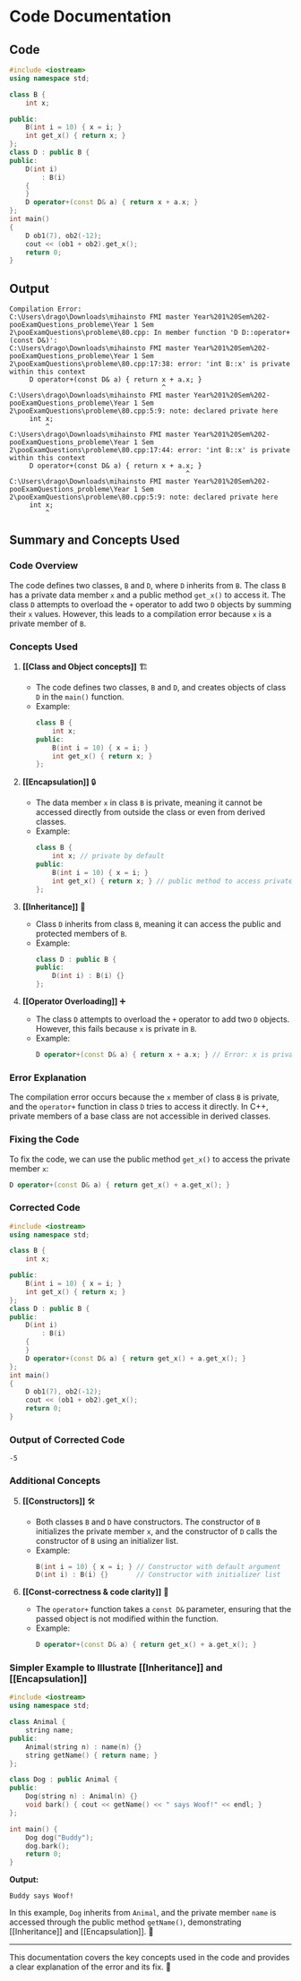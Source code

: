 # Code Documentation

## Code
```cpp
#include <iostream>
using namespace std;

class B {
    int x;

public:
    B(int i = 10) { x = i; }
    int get_x() { return x; }
};
class D : public B {
public:
    D(int i)
        : B(i)
    {
    }
    D operator+(const D& a) { return x + a.x; }
};
int main()
{
    D ob1(7), ob2(-12);
    cout << (ob1 + ob2).get_x();
    return 0;
}
```

## Output
```
Compilation Error:
C:\Users\drago\Downloads\mihainsto FMI master Year%201%20Sem%202-pooExamQuestions_probleme\Year 1 Sem 2\pooExamQuestions\probleme\80.cpp: In member function 'D D::operator+(const D&)':
C:\Users\drago\Downloads\mihainsto FMI master Year%201%20Sem%202-pooExamQuestions_probleme\Year 1 Sem 2\pooExamQuestions\probleme\80.cpp:17:38: error: 'int B::x' is private within this context
     D operator+(const D& a) { return x + a.x; }
                                      ^
C:\Users\drago\Downloads\mihainsto FMI master Year%201%20Sem%202-pooExamQuestions_probleme\Year 1 Sem 2\pooExamQuestions\probleme\80.cpp:5:9: note: declared private here
     int x;
         ^
C:\Users\drago\Downloads\mihainsto FMI master Year%201%20Sem%202-pooExamQuestions_probleme\Year 1 Sem 2\pooExamQuestions\probleme\80.cpp:17:44: error: 'int B::x' is private within this context
     D operator+(const D& a) { return x + a.x; }
                                            ^
C:\Users\drago\Downloads\mihainsto FMI master Year%201%20Sem%202-pooExamQuestions_probleme\Year 1 Sem 2\pooExamQuestions\probleme\80.cpp:5:9: note: declared private here
     int x;
         ^
```

## Summary and Concepts Used

### Code Overview
The code defines two classes, `B` and `D`, where `D` inherits from `B`. The class `B` has a private data member `x` and a public method `get_x()` to access it. The class `D` attempts to overload the `+` operator to add two `D` objects by summing their `x` values. However, this leads to a compilation error because `x` is a private member of `B`.

### Concepts Used

1. **[[Class and Object concepts]]** 🏗️  
   - The code defines two classes, `B` and `D`, and creates objects of class `D` in the `main()` function.
   - Example:
     ```cpp
     class B {
         int x;
     public:
         B(int i = 10) { x = i; }
         int get_x() { return x; }
     };
     ```

2. **[[Encapsulation]]** 🔒  
   - The data member `x` in class `B` is private, meaning it cannot be accessed directly from outside the class or even from derived classes.
   - Example:
     ```cpp
     class B {
         int x; // private by default
     public:
         B(int i = 10) { x = i; }
         int get_x() { return x; } // public method to access private member
     };
     ```

3. **[[Inheritance]]** 🧬  
   - Class `D` inherits from class `B`, meaning it can access the public and protected members of `B`.
   - Example:
     ```cpp
     class D : public B {
     public:
         D(int i) : B(i) {}
     };
     ```

4. **[[Operator Overloading]]** ➕  
   - The class `D` attempts to overload the `+` operator to add two `D` objects. However, this fails because `x` is private in `B`.
   - Example:
     ```cpp
     D operator+(const D& a) { return x + a.x; } // Error: x is private
     ```

### Error Explanation
The compilation error occurs because the `x` member of class `B` is private, and the `operator+` function in class `D` tries to access it directly. In C++, private members of a base class are not accessible in derived classes.

### Fixing the Code
To fix the code, we can use the public method `get_x()` to access the private member `x`:

```cpp
D operator+(const D& a) { return get_x() + a.get_x(); }
```

### Corrected Code
```cpp
#include <iostream>
using namespace std;

class B {
    int x;

public:
    B(int i = 10) { x = i; }
    int get_x() { return x; }
};
class D : public B {
public:
    D(int i)
        : B(i)
    {
    }
    D operator+(const D& a) { return get_x() + a.get_x(); }
};
int main()
{
    D ob1(7), ob2(-12);
    cout << (ob1 + ob2).get_x();
    return 0;
}
```

### Output of Corrected Code
```
-5
```

### Additional Concepts

5. **[[Constructors]]** 🛠️  
   - Both classes `B` and `D` have constructors. The constructor of `B` initializes the private member `x`, and the constructor of `D` calls the constructor of `B` using an initializer list.
   - Example:
     ```cpp
     B(int i = 10) { x = i; } // Constructor with default argument
     D(int i) : B(i) {}       // Constructor with initializer list
     ```

6. **[[Const-correctness & code clarity]]** 📏  
   - The `operator+` function takes a `const D&` parameter, ensuring that the passed object is not modified within the function.
   - Example:
     ```cpp
     D operator+(const D& a) { return get_x() + a.get_x(); }
     ```

### Simpler Example to Illustrate [[Inheritance]] and [[Encapsulation]]
```cpp
#include <iostream>
using namespace std;

class Animal {
    string name;
public:
    Animal(string n) : name(n) {}
    string getName() { return name; }
};

class Dog : public Animal {
public:
    Dog(string n) : Animal(n) {}
    void bark() { cout << getName() << " says Woof!" << endl; }
};

int main() {
    Dog dog("Buddy");
    dog.bark();
    return 0;
}
```

**Output:**
```
Buddy says Woof!
```

In this example, `Dog` inherits from `Animal`, and the private member `name` is accessed through the public method `getName()`, demonstrating [[Inheritance]] and [[Encapsulation]]. 🐶

---

This documentation covers the key concepts used in the code and provides a clear explanation of the error and its fix. 🎉
